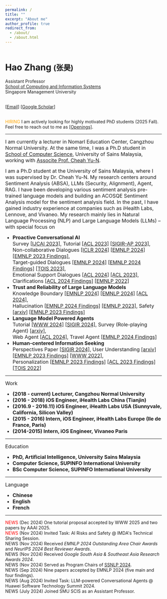 ```yaml
---
permalink: /
title: ""
excerpt: "About me"
author_profile: true
redirect_from: 
  - /about/
  - /about.html
---
```


<header></header>
  
  <h1>
    Hao Zhang <small>(张昊)</small>
</h1>
<div class="row">
    <div class="col-sm-7">
        <p>
            Assistant Professor<br>
            <a href="https://computing.smu.edu.sg/people/full-time-faculty">School of Computing and Information Systems</a><br>
            Singapore Management University<br>
        </p>
        <p>
            <br>
            [<a href="mailto:dengyang17dydy@gmail.com">Email</a>]
            [<a href="https://scholar.google.com/citations?user=OshWT3UAAAAJ">Google Scholar</a>]
        </p>
        <p>
            <br>
            <span style="color: orange;">HIRING</span> I am actively looking for highly motivated PhD students (2025 Fall). Feel free to reach out to me as <a href="https://dengyang17.github.io/files/Openings.pdf">[Openings]</a>.<br>
        </p>
    </div>
</div>
<hr>
<p>
    <font size="3">
     I am currently a lecturer in Nomarl Education Center, Cangzhou Normal University. At the same time, I was a Ph.D student in <a href="">School of Computer Science</a>, University of Sains Malaysia, working with <a href="https://cs.usm.my/index.php/faculty-member/173-cheah-yu-n-associate-professor-dr">Associte Prof. Cheah Yu-N</a>.
    </font>
</p>
<p>
    <font size="3">
          I am a Ph.D student at the University of Sains Malaysia, where I was supervised by Dr. Cheah Yu-N. My research centers around Sentiment Analysis (ABSA), LLMs (Security, Alignment), Agent, RAG. I have been developing various sentiment analysis pre-trained language models and building an ACOSQE Sentiment Analysis model for the sentiment analysis field. In the past, I have gained industry experience at companies such as iHealth Labs, Lennove, and Vivaneo. 
        My research mainly lies in Natural Language Processing (NLP) and Large Language Models (LLMs) – with special focus on 
        <ul>
            <li> <b>Proactive Conversational AI</b><br>Survey <a href="https://arxiv.org/abs/2305.02750">[IJCAI 2023]</a>, Tutorial <a href="https://dengyang17.github.io/files/ACL2023-Tutorial-ConvAI.pdf">[ACL 2023]</a> <a href="https://dengyang17.github.io/files/SIGIRAP2023-Tutorial-ConvAI.pdf">[SIGIR-AP 2023]</a>,<br>Non-collaborative Dialogues <a href="https://openreview.net/forum?id=MCNqgUFTHI">[ICLR 2024]</a> <a href="https://arxiv.org/abs/2403.06769">[EMNLP 2024]</a> <a href="https://aclanthology.org/2023.findings-emnlp.711/">[EMNLP 2023 Findings]</a>,<br>Target-guided Dialogues <a href="https://aclanthology.org/2024.emnlp-main.1175/">[EMNLP 2024]</a> <a href="https://aclanthology.org/2024.findings-emnlp.829/">[EMNLP 2024 Findings]</a> <a href="https://arxiv.org/abs/2204.06923">[TOIS 2023]</a>,<br>Emotional Support Dialogues <a href="https://aclanthology.org/2024.acl-long.611/">[ACL 2024]</a> <a href="https://aclanthology.org/2023.acl-long.225/">[ACL 2023]</a>,<br>Clarifications <a href="https://aclanthology.org/2024.findings-acl.632/">[ACL 2024 Findings]</a> <a href="https://aclanthology.org/2022.emnlp-main.469/">[EMNLP 2022]</a></li>
            <li> <b>Trust and Reliability of Large Language Models</b><br>Knowledge Boundary <a href="https://arxiv.org/abs/2402.15062">[EMNLP 2024]</a> <a href="https://arxiv.org/abs/2403.05330">[EMNLP 2024]</a> <a href="https://aclanthology.org/2024.acl-long.578/">[ACL 2024]</a>,<br>Hallucination <a href="https://arxiv.org/abs/2409.14399">[EMNLP 2024 Findings]</a> <a href="https://aclanthology.org/2023.emnlp-main.390/">[EMNLP 2023]</a>, Safety <a href="https://arxiv.org/pdf/2405.13820">[arxiv]</a> <a href="https://aclanthology.org/2023.findings-emnlp.143/">[EMNLP 2023 Findings]</a></li>
            <li> <b>Language Model Powered Agents</b><br>Tutorial <a href="https://llmagenttutorial.github.io/">[WWW 2024]</a> <a href="https://llmagenttutorial.github.io/sigir2024">[SIGIR 2024]</a>, Survey (Role-playing Agent) <a href="https://arxiv.org/abs/2407.11484">[arxiv]</a>,<br>Web Agent <a href="https://aclanthology.org/2024.acl-long.477/">[ACL 2024]</a>, Travel Agent <a href="https://arxiv.org/abs/2406.12639">[EMNLP 2024 Findings]</a></li>
            <li> <b>Human-centered Information Seeking</b><br>Perspectives Paper <a href="https://arxiv.org/abs/2404.12670">[SIGIR 2024]</a>, User Understanding <a href="https://arxiv.org/abs/2404.03304">[arxiv]</a> <a href="https://aclanthology.org/2023.findings-emnlp.806/">[EMNLP 2023 Findings]</a> <a href="https://arxiv.org/abs/2202.02912">[WWW 2022]</a>,<br>Personalization <a href="https://aclanthology.org/2023.findings-emnlp.641/">[EMNLP 2023 Findings]</a> <a href="https://aclanthology.org/2023.findings-acl.462/">[ACL 2023 Findings]</a> <a href="https://arxiv.org/abs/2112.13556">[TOIS 2022]</a></li>
        </ul>
    </font>
</p>
<hr>
<p>
    <font size="3">
        Work 
        <ul>
            <li> <b>(2018 - current) Lecturer, Cangzhou Normal University</b></li>
            <li> <b>(2016 - 2018) iOS Engineer, iHealth Labs China (Tianjin)</b></li>
            <li> <b>(2016.9 - 2016.11) iOS Engineer, iHealth Labs USA (Sunnyvale, California, Silicon Valley)</b></li>
            <li> <b>(2015 - 2016) Intern, iOS Engineer, iHealth Labs Europe (Ile de France, Paris)</b></li>
            <li> <b>(2014-2015) Intern, iOS Engineer, Vivaneo Paris</b></li>
        </ul>
    </font>
</p>
<hr>
<p>
    <font size="3">
        Education 
        <ul>
            <li> <b>PhD, Artificial Intelligence, University Sains Malaysia</b></li>
            <li> <b>Computer Science, SUPINFO International University</b></li>
            <li> <b>BSc Computer Science, SUPINFO International University</b></li>
        </ul>
    </font>
</p>
<hr>
<p>
    <font size="3">
        Language 
        <ul>
            <li> <b>Chinese</b></li>
            <li> <b>English</b></li>
            <li> <b>French</b></li>
        </ul>
    </font>
</p>
<hr>
<p>
    <span style="color: red;">NEWS</span> (Dec 2024) One tutorial proposal accepted by WWW 2025 and two papers by AAAI 2025.<br>
    <span style="color: red;">NEWS</span> (Nov 2024) Invited Task: AI Risks and Safety @ IMDA's Technical Sharing Session.<br>
    <span class="label label-danger">NEWS</span> (Nov 2024) Received <i>EMNLP 2024 Outstanding Area Chair Awards</i> and <i>NeurIPS 2024 Best Reviewer Awards</i>.<br>
    <span class="label label-danger">NEWS</span> (Nov 2024) Received <i>Google South Asia & Southeast Asia Research Awards 2024</i>.<br>
    <span class="label label-danger">NEWS</span> (Nov 2024) Served as Program Chairs of <a href="https://wing-nus.github.io/SSNLP-2024/">SSNLP 2024</a>.<br>
    <span class="label label-danger">NEWS</span> (Sep 2024) Nine papers accepted by EMNLP 2024 (five main and four findings).<br>
    <span class="label label-danger">NEWS</span> (Aug 2024) Invited Task: LLM-powered Conversational Agents @ Huawei Software Technology Summit 2024.<br>
    <span class="label label-danger">NEWS</span> (July 2024) Joined SMU SCIS as an Assistant Professor.<br>
</p>

